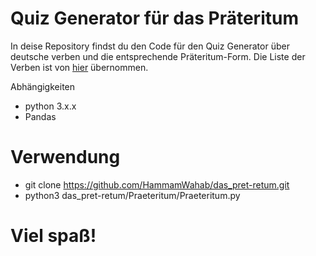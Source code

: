 # Quiz Generator für das Präteritum 

In deise Repository findst du den Code für den Quiz Generator über deutsche verben und die entsprechende Präteritum-Form. 
Die Liste der Verben ist von [hier](https://gist.github.com/wanderingstan/7eaaf0e22461b505c749e268c0b72bc4) übernommen.



Abhängigkeiten
- python 3.x.x
- Pandas 

# Verwendung 

- git clone https://github.com/HammamWahab/das_pret-retum.git
- python3 das_pret-retum/Praeteritum/Praeteritum.py

# Viel spaß!